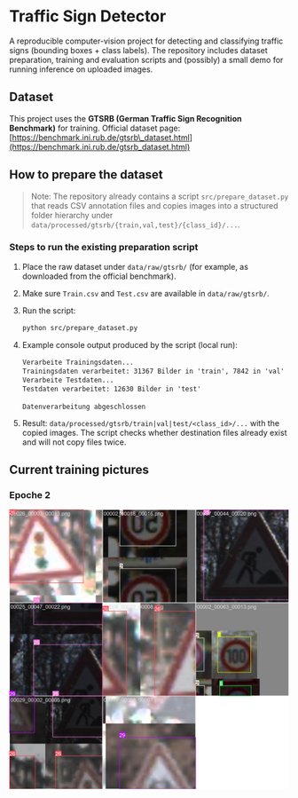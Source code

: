 # Traffic Sign Detector

A reproducible computer-vision project for detecting and classifying traffic signs (bounding boxes + class labels). The repository includes dataset preparation, training and evaluation scripts and (possibly) a small demo for running inference on uploaded images.

## Dataset

This project uses the **GTSRB (German Traffic Sign Recognition Benchmark)** for training.
Official dataset page: [https://benchmark.ini.rub.de/gtsrb\_dataset.html](https://benchmark.ini.rub.de/gtsrb_dataset.html)

## How to prepare the dataset

> Note: The repository already contains a script `src/prepare_dataset.py` that reads CSV annotation files and copies images into a structured folder hierarchy under `data/processed/gtsrb/{train,val,test}/{class_id}/...`.

### Steps to run the existing preparation script

1. Place the raw dataset under `data/raw/gtsrb/` (for example, as downloaded from the official benchmark).
2. Make sure `Train.csv` and `Test.csv` are available in `data/raw/gtsrb/`.
3. Run the script:

   ```bash
   python src/prepare_dataset.py
   ```
4. Example console output produced by the script (local run):

   ```text
   Verarbeite Trainingsdaten...
   Trainingsdaten verarbeitet: 31367 Bilder in 'train', 7842 in 'val'
   Verarbeite Testdaten...
   Testdaten verarbeitet: 12630 Bilder in 'test'

   Datenverarbeitung abgeschlossen
   ```
5. Result: `data/processed/gtsrb/train|val|test/<class_id>/...` with the copied images. The script checks whether destination files already exist and will not copy files twice.

## Current training pictures

### Epoche 2

![epoche2-training-picture](runs\detect\train2\train_batch2.jpg)
